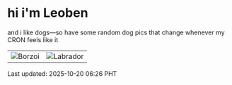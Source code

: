 # hi i'm Leoben

and i like dogs—so have some random dog pics that change whenever my CRON feels like it

|  |  |
|--------|----------|
| ![Borzoi](https://random-dog-vercel.vercel.app/api/random-borzoi?v=1760912779) | ![Labrador](https://random-dog-vercel.vercel.app/api/random-labrador?v=1760912779) |

Last updated: 2025-10-20 06:26 PHT
